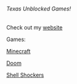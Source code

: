 ###### Texas Unblocked Games!

Check out my [website](https://sites.google.com/view/wtex)

Games:

[Minecraft](https://4texas4.github.io/minecraft/)

[Doom](https://4texas4.github.io/doom/)

[Shell Shockers](https://4texas4.github.io/shellshockers)
